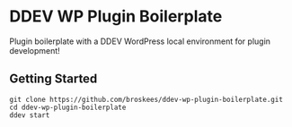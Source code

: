 # DDEV WP Plugin Boilerplate

Plugin boilerplate with a DDEV WordPress local environment for plugin development! 

## Getting Started

```
git clone https://github.com/broskees/ddev-wp-plugin-boilerplate.git
cd ddev-wp-plugin-boilerplate
ddev start
```
